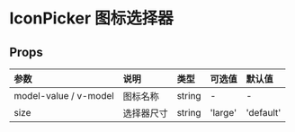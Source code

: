 # IconPicker 图标选择器 <sup class="pro-badge" />

## Props

| 参数                  | 说明       | 类型   | 可选值  | 默认值    |
| :-------------------- | :--------- | :----- | :------ | :-------- |
| model-value / v-model | 图标名称   | string | -       | -         |
| size                  | 选择器尺寸 | string | 'large' | 'default' | 'small' | 'default' |
